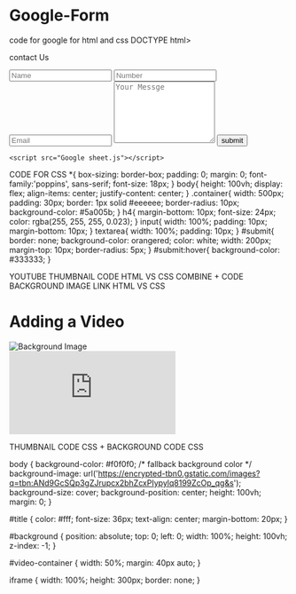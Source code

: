 # Google-Form
code for google for html and css
DOCTYPE html>
<html lang="en">
<head>
  <link rel="stylesheet"href="google sheet.css">
</head>
<body>
    <div class="container">
        <form method="post" action="https://script.google.com/macros/s/AKfycbzeyHho_VWVtLhJnHwB5-B3l5E1vldHeA3pd0I6QuPfybuJ7aIMQ5IMKCtrr3s2yrcq/exec" name="contact-form">
           <p<h5>contact Us</h5></p>
            <input type="test" name="your-name" placeholder="Name">
            <input type="test" name="your-number" placeholder="Number">
            <input type="test" name="your-Email" placeholder="Email">
            <textarea name="message" rows="7" placeholder="Your Messge"></textarea>
            <input type="submit" value="submit" id="submit">
        </form>
      </div>
      

    <script src="Google sheet.js"></script>
</body>
</html>
CODE FOR CSS
*{
    box-sizing: border-box;
    padding: 0;
    margin: 0;
    font-family:'poppins', sans-serif;
    font-size: 18px;
}
body{
    height: 100vh;
    display: flex;
    align-items: center;
    justify-content: center;
}
.container{
    width: 500px;
    padding: 30px;
    border: 1px solid #eeeeee;
    border-radius: 10px;
    background-color: #5a005b;
}
h4{
    margin-bottom: 10px;
    font-size: 24px;
    color: rgba(255, 255, 255, 0.023);
}
input{
    width: 100%;
    padding: 10px;
    margin-bottom: 10px;
}
textarea{
    width: 100%;
    padding: 10px;
}
#submit{
    border: none;
    background-color: orangered;
    color: white;
    width: 200px;
    margin-top: 10px;
    border-radius: 5px;
}
#submit:hover{
    background-color: #333333;
}


YOUTUBE THUMBNAIL CODE HTML VS CSS
       COMBINE   +    CODE 
BACKGROUND IMAGE LINK HTML VS CSS

<!DOCTYPE html>
<html>
<head>
	<title>Adding a Video</title>
	<link rel="stylesheet" href="style.css">
</head>
<body>
	<h1 id="title">Adding a Video</h1>
	<div id="background">
		<img src="https://encrypted-tbn0.gstatic.com/images?q=tbn:ANd9GcSQp3gZJrupcx2bhZcxPIypylq8199ZcOp_qg&s" alt="Background Image">
	</div>
	<div id="video-container">
		<iframe src="https://www.youtube.com/embed/ly36kn0ug4k?si=CqN3ThsZKFdc0G4X" title="YouTube video player" frameborder="0" allow="accelerometer; autoplay; clipboard-write; encrypted-media; gyroscope; picture-in-picture; web-share" referrerpolicy="strict-origin-when-cross-origin" allowfullscreen></iframe>
	</div>
</body>
</html>

THUMBNAIL CODE CSS
     +
BACKGROUND CODE CSS

body {
	background-color: #f0f0f0; /* fallback background color */
	background-image: url('https://encrypted-tbn0.gstatic.com/images?q=tbn:ANd9GcSQp3gZJrupcx2bhZcxPIypylq8199ZcOp_qg&s');
	background-size: cover;
	background-position: center;
	height: 100vh;
	margin: 0;
}

#title {
	color: #fff;
	font-size: 36px;
	text-align: center;
	margin-bottom: 20px;
}

#background {
	position: absolute;
	top: 0;
	left: 0;
	width: 100%;
	height: 100vh;
	z-index: -1;
}

#video-container {
	width: 50%;
	margin: 40px auto;
}

iframe {
	width: 100%;
	height: 300px;
	border: none;
}
